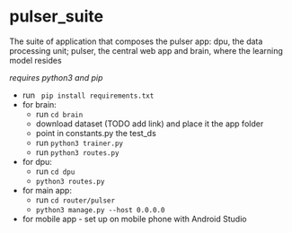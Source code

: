 # pulser_suite
The suite of application that composes the pulser app: dpu, the data processing unit; pulser, the central web app and brain, where the learning model resides

*requires python3 and pip*   
- run ``` pip install requirements.txt```   
- for brain:
  - run ```cd brain```
  - download dataset (TODO add link) and place it the app folder
  - point in constants.py the test_ds 
  - run ```python3 trainer.py```
  - run ```python3 routes.py```
- for dpu:
  - run ```cd dpu```
  - ```python3 routes.py```
- for main app:
  - run ```cd router/pulser```
  - ```python3 manage.py --host 0.0.0.0```
- for mobile app - set up on mobile phone with Android Studio
